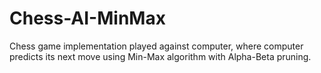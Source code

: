 # Chess-AI-MinMax
Chess game implementation played against computer, where computer predicts its next move using Min-Max algorithm with Alpha-Beta pruning.

